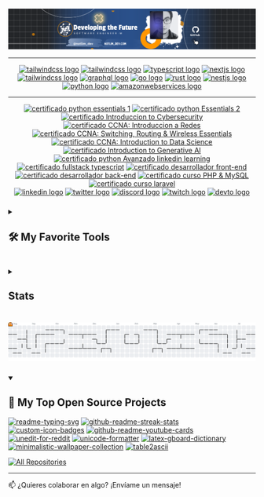 <!-- BANNER PERFIL -->

<a href="https://portfolio-milton-vergara-garcia.netlify.app" target="_blank" rel="noopener noreferrer"><img src="banner_full_github.png" alt="banner profile notlimdev"/></a>

---

<!-- MASTER TOOLS -->

<div align="center">
  <a href="https://developer.mozilla.org/en-US/docs/Web/JavaScript/Guide" target="_blank" rel="noopener noreferrer"><img src="https://skillicons.dev/icons?i=javascript" height="60" alt="tailwindcss logo"/></a>
  <a href="https://dev.java/learn/" target="_blank" rel="noopener noreferrer"><img src="https://skillicons.dev/icons?i=java" height="60" alt="tailwindcss logo"/></a>
  <a href="https://www.typescriptlang.org/docs/" target="_blank" rel="noopener noreferrer"><img src="https://skillicons.dev/icons?i=ts" height="60" alt="typescript logo"/></a>
  <a href="https://nextjs.org/docs" target="_blank"rel="noopener noreferrer"><img src="https://skillicons.dev/icons?i=nextjs" height="60" alt="nextjs logo"/>
  <a href="https://tailwindcss.com/docs/installation/using-vite" target="_blank" rel="noopener noreferrer"><img src="https://skillicons.dev/icons?i=tailwind" height="60" alt="tailwindcss logo"/></a>
  <a href="https://www.postgresql.org/docs/current/" target="_blank" rel="noopener noreferrer"><img src="https://skillicons.dev/icons?i=postgres" height="60" alt="graphql logo"/></a>
  <a href="https://laravel.com/docs/12.x" target="_blank" rel="noopener noreferrer"><img src="https://skillicons.dev/icons?i=laravel" height="60" alt="go logo"/></a>
  <a href="https://devdocs.io/cpp/" target="_blank" rel="noopener noreferrer"><img src="https://skillicons.dev/icons?i=cpp" height="60" alt="rust logo"/></a>
  <a href="https://docs.flutter.dev/get-started/fundamentals" target="_blank" rel="noopener noreferrer"><img src="https://skillicons.dev/icons?i=flutter" height="60" alt="nestjs logo"/></a>
  <a href="https://www.python.org/" target="_blank" rel="noopener noreferrer"><img src="https://skillicons.dev/icons?i=py" height="60" alt="python logo"/></a>
  <a href="https://docs.aws.amazon.com/" target="_blank" rel="noopener noreferrer"><img src="https://skillicons.dev/icons?i=aws" height="60" alt="amazonwebservices logo"/></a>
</div>

---

<!-- CERTIFICATE BADGES -->

<div align="center">
  <a href="https://www.credly.com/badges/ff675738-9ab4-4a00-adcd-2f7adae15c21/linked_in_profile" target="_blank" rel="noopener noreferrer"><img src="https://images.credly.com/size/340x340/images/68c0b94d-f6ac-40b1-a0e0-921439eb092e/image.png" height="120" alt="certificado python essentials 1"/></a>
  <a href="https://www.credly.com/badges/f03dd056-80e7-421e-b143-380a938cd9ad/linked_in_profile" target="_blank" rel="noopener noreferrer"><img src="https://images.credly.com/size/340x340/images/3f802526-7274-4230-91ab-f6d1a35340e6/image.png" height="120" alt="certificado python Essentials 2"/></a>
  <a href="https://www.credly.com/badges/4d3a2ac0-fb9a-44a4-972a-492ab91bb22b/linked_in_profile" target="_blank" rel="noopener noreferrer"><img src="https://images.credly.com/size/340x340/images/af8c6b4e-fc31-47c4-8dcb-eb7a2065dc5b/I2CS__1_.png"height="120" alt="certificado Introduccion to Cybersecurity"/></a>
  <a href="https://www.credly.com/badges/b78512fc-fcaf-440e-bff1-51b599048feb/linked_in_profile" target="_blank" rel="noopener noreferrer"><img src="https://images.credly.com/size/340x340/images/70d71df5-f3dc-4380-9b9d-f22513a70417/CCNAITN__1_.png" height="120" alt="certificado CCNA: Introduccion a Redes"/></a>
  <a href="https://www.credly.com/badges/f406dd98-541c-49d2-8cad-20068cb2593b/linked_in_profile" target="_blank" rel="noopener noreferrer"><img src="https://images.credly.com/size/340x340/images/f4ccdba9-dd65-4349-baad-8f05df116443/CCNASRWE__1_.png" height="120" alt="certificado CCNA: Switching, Routing & Wireless Essentials"/></a>
  <a href="https://www.credly.com/badges/a900cab3-5b56-4863-93c2-fd7808ae08e6/linked_in_profile" target="_blank" rel="noopener noreferrer"><img src="https://images.credly.com/size/340x340/images/b38a42e0-dc58-4ce2-b6c0-28d978e8aaad/image.png" height="120" alt="certificado CCNA: Introduction to Data Science"/></a>
  <a href="https://www.credly.com/badges/0ac8e05b-f6a7-488a-927a-e3535b6385d8/linked_in_profile" target="_blank" rel="noopener noreferrer"><img src="https://images.credly.com/size/340x340/images/4b68a030-53d0-414b-be57-b1837bc3b3e6/image.png" height="120" alt="certificado Introduction to Generative AI"/></a>
  <a href="https://www.linkedin.com/learning/certificates/39a72104861124bc31d5407c0cd1776445c7fdc5db84331e5b6ce40381727542" target="_blank" rel="noopener noreferrer"><img src="https://i.postimg.cc/Y9xXBGrB/linkedin.png" height="120" alt="certificado python Avanzado linkedin learning"/></a>
  <a href="https://www.udemy.com/certificate/UC-4c847316-4545-40a9-8bd3-551f90a65363/" target="_blank" rel="noopener noreferrer"><img src="https://certifier-production-amplify.s3.eu-west-1.amazonaws.com/public/5153f2a3-c34e-47e1-b55b-dbe3c613b01b%2Fcertificate-designs%2Fpreviews%2F01k0d8yrwhcmtz63vtkknasncv-1752792261541.png" height="130" alt="certificado fullstack typescript"/></a>
  <a href="https://capacitateparaelempleo.org/verifica/4676f6bc-0cad-4033-80a3-4838248ee8de/6389fb8f-9b7a-4151-95ae-0fc73259ca1a" target="_blank" rel="noopener noreferrer"><img src="https://certifier-production-amplify.s3.eu-west-1.amazonaws.com/public/5153f2a3-c34e-47e1-b55b-dbe3c613b01b%2Fcertificate-designs%2Fpreviews%2F01k0nqdwgmt6f75jys0rr2sgbz-1753075872292.png" height="120" alt="certificado desarrollador front-end"/></a>
  <a href="https://capacitateparaelempleo.org/verifica/4676f6bc-0cad-4033-80a3-4838248ee8de/239c9124-bf24-4499-9b6d-d105b44907aa" target="_blank" rel="noopener noreferrer"><img src="https://certifier-production-amplify.s3.eu-west-1.amazonaws.com/public/5153f2a3-c34e-47e1-b55b-dbe3c613b01b%2Fcertificate-designs%2Fpreviews%2F01k0da0x8dg920h3jfb34m8d16-1753075896274.png" height="120" alt= "certificado desarrollador back-end"/></a>
  <a href="https://campus-ademass.com/aut/11105" target="_blank" rel="noopener noreferrer"><img src="https://certifier-production-amplify.s3.eu-west-1.amazonaws.com/public/5153f2a3-c34e-47e1-b55b-dbe3c613b01b%2Fcertificate-designs%2Fpreviews%2F01k0nsdysfyc4hvp4p6c37tdtp-1753084698754.png" height="140" alt="certificado curso PHP & MySQL "/></a>
  <a href="https://campus-ademass.com/aut/11099" target="_blank" rel="noopener noreferrer"><img src="https://certifier-production-amplify.s3.eu-west-1.amazonaws.com/public/5153f2a3-c34e-47e1-b55b-dbe3c613b01b%2Fcertificate-designs%2Fpreviews%2F01k0ns56dr2djw5j16empvg9gj-1753077684686.png"height="140" alt="certificado curso laravel"/></a>
</div>

<!-- SOCIAL NETWORKS -->

<div align="center">
  <a href="https://www.linkedin.com/in/notlimdev/"><img src="https://img.shields.io/static/v1?message=LinkedIn&logo=linkedin&label=&color=0077B5&logoColor=white&labelColor=&style=for-the-badge" height="25" alt="linkedin logo"  /></a>
  <a href="https://x.com/notlim_dev"><img src="https://img.shields.io/static/v1?message=Twitter&logo=twitter&label=&color=1DA1F2&logoColor=white&labelColor=&style=for-the-badge" height="25" alt="twitter logo"  /></a>
  <a href="https://discord.gg/DhQdf3dK"><img src="https://img.shields.io/static/v1?message=Discord&logo=discord&label=&color=7289DA&logoColor=white&labelColor=&style=for-the-badge" height="25" alt="discord logo"/></a>
  <a href="https://www.twitch.tv/notlimdev"><img src="https://img.shields.io/static/v1?message=Twitch&logo=twitch&label=&color=9146FF&logoColor=white&labelColor=&style=for-the-badge" height="25" alt="twitch logo"  /></a>
  <a href="https://portfolio-milton-vergara-garcia.netlify.app"><img src="https://img.shields.io/static/v1?message=dev.to&logo=dev.to&label=&color=0A0A0A&logoColor=white&labelColor=&style=for-the-badge" height="25" alt="devto logo"/></a>
</div>

###

<!-- TOOLS FAVORITIES -->

<details>
  <summary><h2>🛠️ My Favorite Tools</h2></summary>
  <h3>👨‍💻 Programming and Markup Languages</h3>
  <p>
      <a href="https://github.com/search?q=user%Anotlimdev+language%3Aassembly"><img alt="MIPS Assembly" src="https://custom-icon-badges.demolab.com/badge/Assembly-525252.svg?logo=asm-hex&logoColor=white"></a>
      <a href="https://github.com/search?q=user%3Anotlimdev+language%3Abash"><img alt="Bash" src="https://img.shields.io/badge/Bash-121011.svg?logo=gnu-bash&logoColor=white"></a>
      <a href="https://github.com/search?q=user%3Anotlimdev+language%3Ac"><img alt="C" src="https://custom-icon-badges.demolab.com/badge/C-03599C.svg?logo=c-in-hexagon&logoColor=white"></a>
      <a href="https://github.com/search?q=user%3Anotlimdev+language%3Acpp"><img alt="C++" src="https://custom-icon-badges.demolab.com/badge/C++-9C033A.svg?logo=cpp2&logoColor=white"></a>
      <a href="https://github.com/search?q=user%3Anotlimdev+language%3Acsharp"><img alt="C#" src="https://custom-icon-badges.demolab.com/badge/C%23-68217A.svg?logo=cs2&logoColor=white"></a>
      <a href="https://github.com/search?q=user%3Anotlimdev+language%3Aceylon"><img alt="Ceylon" src="https://custom-icon-badges.demolab.com/badge/Ceylon-E39842.svg?logo=ceylon&logoColor=white"></a>
      <a href="https://github.com/search?q=user%3Anotlimdev+language%3Acss"><img alt="CSS" src="https://img.shields.io/badge/CSS-1572B6.svg?logo=css3&logoColor=white"></a>
      <a href="https://github.com/search?q=user%3Anotlimdev+language%3Ags"><img alt="Google Apps Script" src="https://custom-icon-badges.demolab.com/badge/Google%20Apps%20Script-02569B.svg?logo=gs&logoColor=white"></a>
      <a href="https://github.com/search?q=user%3Anotlimdev+language%3Agroovy"><img alt="Groovy" src="https://custom-icon-badges.demolab.com/badge/Groovy-4298B8.svg?logo=apachegroovy&logoColor=white"></a>
      <a href="https://github.com/search?q=user%3Anotlimdev+language%3Ahtml"><img alt="HTML" src="https://img.shields.io/badge/HTML-E34F26.svg?logo=html5&logoColor=white"></a>
      <a href="https://github.com/search?q=user%3Anotlimdev+language%3Ajava"><img alt="Java" src="https://custom-icon-badges.demolab.com/badge/Java-007396.svg?logo=java&logoColor=white"></a>
      <a href="https://github.com/search?q=user%3Anotlimdev+language%3Ajavascript"><img alt="JavaScript" src="https://img.shields.io/badge/JavaScript-F7DF1E.svg?logo=javascript&logoColor=black"></a>
      <a href="https://github.com/search?q=user%3Anotlimdev+language%3Atex"><img alt="LaTeX" src="https://img.shields.io/badge/LaTeX-008080.svg?logo=LaTeX&logoColor=white"></a>
      <a href="https://github.com/search?q=user%3Anotlimdev+language%3Amarkdown"><img alt="Markdown" src="https://img.shields.io/badge/Markdown-000000.svg?logo=markdown&logoColor=white"></a>
      <a href="https://github.com/search?q=user%3Anotlimdev+language%3Ajavascript"><img alt="Node.js" src="https://img.shields.io/badge/Node.js-43853D.svg?logo=node.js&logoColor=white"></a>
      <a href="https://github.com/search?q=user%3Anotlimdev+language%3Aphp"><img alt="PHP" src="https://img.shields.io/badge/PHP-777BB4.svg?logo=php&logoColor=white"></a>
      <a href="https://github.com/search?q=user%3Anotlimdev+language%3Aprolog"><img alt="Prolog" src="https://custom-icon-badges.demolab.com/badge/Prolog-E61B23.svg?logo=swi-prolog&logoColor=white"></a>
      <a href="https://github.com/search?q=user%3Anotlimdev+language%3Apython"><img alt="Python" src="https://img.shields.io/badge/Python-14354C.svg?logo=python&logoColor=white"></a>
      <a href="https://github.com/search?q=user%3Anotlimdev+language%3Ar"><img alt="R" src="https://img.shields.io/badge/R-276DC3.svg?logo=r&logoColor=white"></a>
      <a href="https://github.com/search?q=user%3Anotlimdev+language%3Arst"><img alt="Restructured Text" src="https://img.shields.io/badge/Restructured Text-3a4148.svg?logo=readthedocs&logoColor=white"></a>
      <a href="https://github.com/search?q=user%3Anotlimdev+language%3Ascratch"><img alt="Scratch" src="https://img.shields.io/badge/Scratch-4D97FF.svg?logo=scratch&logoColor=white"></a>
      <a href="https://github.com/search?q=user%3Anotlimdev+language%3Asql"><img alt="SQL" src="https://custom-icon-badges.demolab.com/badge/SQL-025E8C.svg?logo=database&logoColor=white"></a>
      <a href="https://github.com/search?q=user%3Anotlimdev+language%3Asvg"><img alt="SVG+XML" src="https://img.shields.io/badge/SVG%2BXML-e0982c.svg?logo=svg&logoColor=white"></a>
      <a href="https://github.com/search?q=user%3Anotlimdev+language%3AtypeScript"><img alt="TypeScript" src="https://img.shields.io/badge/TypeScript-007ACC.svg?logo=typescript&logoColor=white"></a>
  </p>

  <h3>🧰 Frameworks and Libraries</h3>

  <p>
      <a href="#"><img alt="Arduino" src="https://img.shields.io/badge/-Arduino-00979D?logo=Arduino&logoColor=white"></a>
      <a href="#"><img alt="BlissfulJS" src="https://custom-icon-badges.demolab.com/badge/Bliss.js-3dacc2.svg?logo=bliss&logoColor=white"></a>
      <a href="#"><img alt="Bootstrap" src="https://img.shields.io/badge/Bootstrap-7952B3.svg?logo=bootstrap&logoColor=white"></a>
      <a href="#"><img alt="Cordova" src="https://img.shields.io/badge/-Cordova-E8E8E8?logo=apache-cordova&logoColor=black"></a>
      <a href="#"><img alt="Discord.py" src="https://custom-icon-badges.demolab.com/badge/Discord.py-0d1620.svg?logo=dpy"></a>
      <a href="#"><img alt="Electron" src="https://img.shields.io/badge/Electron-20232e.svg?logo=electron&logoColor=white"></a>
      <a href="#"><img alt="Express.js" src="https://img.shields.io/badge/Express.js-404d59.svg?logo=express&logoColor=white"></a>
      <a href="#"><img alt="Flask" src="https://img.shields.io/badge/Flask-000000.svg?logo=flask&logoColor=white"></a>
      <a href="#"><img alt="GitHub Actions" src="https://img.shields.io/badge/GitHub%20Actions-2671E5.svg?logo=github%20actions&logoColor=white"></a>
      <a href"#"><img alt="Gunicorn" src="https://img.shields.io/badge/-Gunicorn-499848.svg?logo=gunicorn&logoColor=white"></a>
      <a href="#"><img alt="JUnit" src="https://custom-icon-badges.demolab.com/badge/JUnit-25A162.svg?logo=check-circle&logoColor=white"></a>
      <a href="#"><img alt="Material Design" src="https://img.shields.io/badge/Material%20Design-0081CB.svg?logo=material-design&logoColor=white"></a>
      <a href="#"><img alt="Nextcord" src="https://custom-icon-badges.demolab.com/badge/Nextcord-0d1620.svg?logo=nextcord"></a>
      <a href="#"><img alt="NumPy" src="https://img.shields.io/badge/Numpy-013243.svg?logo=numpy&logoColor=white"></a>
      <a href="#"><img alt="Pandas" src="https://img.shields.io/badge/Pandas-150458.svg?logo=pandas&logoColor=white"></a>
      <a href="#"><img alt="PHPUnit" src="https://custom-icon-badges.demolab.com/badge/PHPUnit-366488.svg?logo=test-tube&logoColor=white"></a>
      <a href="#"><img alt="Praw" src="https://custom-icon-badges.demolab.com/badge/Praw-ff3c0c.svg?logo=praw"></a>
      <a href="#"><img alt="Pytest" src="https://img.shields.io/badge/Pytest-0A9EDC.svg?logo=pytest&logoColor=white"></a>
      <a href="#"><img alt="React" src="https://img.shields.io/badge/React-20232a.svg?logo=react&logoColor=%2361DAFB"></a>
      <a href="#"><img alt="Slim" src="https://custom-icon-badges.demolab.com/badge/Slim-74a045.svg?logo=slim-php"></a>
      <a href="#"><img alt="Symfony" src="https://img.shields.io/badge/Symfony-111111.svg?logo=symfony&logoColor=white"></a>
      <a href="#"><img alt="SymPy" src="https://img.shields.io/badge/Sympy-3B5526.svg?logo=sympy&logoColor=white"></a>
      <a href="#"><img alt="TensorFlow" src="https://img.shields.io/badge/TensorFlow-FF6F00.svg?logo=TensorFlow&logoColor=white"></a>
      <a href="#"><img alt="Wordpress" src="https://img.shields.io/badge/Wordpress-21759B?logo=wordpress&logoColor=white"></a>
      <a href="#"><img alt="WPF (.Net)" src="https://img.shields.io/badge/WPF-5C2D91?logo=.net&logoColor=white"></a>
  </p>

  <h3>🗄️ Databases and Cloud Hosting</h3>

  <p>
      <a href="#"><img alt="GitHub Pages" src="https://img.shields.io/badge/GitHub%20Pages-327FC7.svg?logo=github&logoColor=white"></a>
      <a href="#"><img alt="Heroku" src="https://img.shields.io/badge/Heroku-430098.svg?logo=heroku&logoColor=white"></a>
      <a href="#"><img alt="MongoDB" src ="https://img.shields.io/badge/MongoDB-4ea94b.svg?logo=mongodb&logoColor=white"></a>
      <a href="#"><img alt="MySQL" src="https://img.shields.io/badge/MySQL-00f.svg?logo=mysql&logoColor=white"></a>
      <a href="#"><img alt="Notion" src="https://img.shields.io/badge/Notion-010101.svg?logo=notion&logoColor=white"></a>
      <a href="#"><img alt="Oracle" src ="https://img.shields.io/badge/Oracle-F00000.svg?logo=oracle&logoColor=white"></a>
      <a href="#"><img alt="PostgreSQL" src ="https://img.shields.io/badge/PostgreSQL-316192.svg?logo=postgresql&logoColor=white"></a>
      <a href="#"><img alt="Render" src="https://img.shields.io/badge/Render-00979D.svg?logo=render&logoColor=white"></a>
      <a href="#"><img alt="Repl.it" src="https://img.shields.io/badge/Repl.it-0D101E.svg?logo=Replit&logoColor=white"></a>
      <a href="#"><img alt="SQLite" src ="https://img.shields.io/badge/SQLite-07405e.svg?logo=sqlite&logoColor=white"></a>
      <a href="#"><img alt="Vercel" src="https://img.shields.io/badge/Vercel-000000.svg?logo=vercel&logoColor=white"></a>
  </p>

  <h3>💻 Software and Tools</h3>

  <p>
      <a href="#"><img alt="Adobe" src="https://img.shields.io/badge/Adobe-FF0000.svg?logo=adobe&logoColor=white"></a>
      <a href="#"><img alt="Android" src="https://img.shields.io/badge/Android-3DDC84?logo=android&logoColor=white"></a>
      <a href="#"><img alt="Android Studio" src="https://img.shields.io/badge/Android%20Studio-008678.svg?logo=android-studio&logoColor=white"></a>
      <a href="#"><img alt="Arch Linux" src="https://img.shields.io/badge/Arch%20Linux-1793D1.svg?logo=arch-linux&logoColor=white"></a>
      <a href="#"><img alt="Audacity" src="https://img.shields.io/badge/-Audacity-0000CC?logo=audacity&logoColor=white"></a>
      <a href="#"><img alt="Bitwarden" src="https://img.shields.io/badge/-Bitwarden-175DDC?logo=bitwarden&logoColor=white"></a>
      <a href="#"><img alt="Brave" src="https://img.shields.io/badge/-Brave-FB542B?logo=brave&logoColor=white"></a>
      <a href="#"><img alt="Construct 3" src="https://img.shields.io/badge/Construct%203-00b56a.svg?logo=construct-3&logoColor=white"></a>
      <a href="#"><img alt="Dark Reader" src="https://img.shields.io/badge/-Dark%20Reader-141E24?logo=dark-reader&logoColor=white"></a>
      <a href="#"><img alt="Dbeaver" src="https://custom-icon-badges.demolab.com/badge/-Dbeaver-372923?logo=dbeaver-mono&logoColor=white"></a>
      <a href="#"><img alt="Discord" src="https://img.shields.io/badge/-Discord-5865F2.svg?logo=discord&logoColor=white"></a>
      <a href="#"><img alt="Git" src="https://img.shields.io/badge/Git-F05033.svg?logo=git&logoColor=white"></a>
      <a href="#"><img alt="GitHub Desktop" src="https://img.shields.io/badge/GitHub%20Desktop-8034A9.svg?logo=github&logoColor=white"></a>
      <a href="#"><img alt="Google Sheets" src="https://img.shields.io/badge/Sheets-34A853.svg?logo=google%20sheets&logoColor=white"></a>
      <a href="#"><img alt="Inkscape" src="https://img.shields.io/badge/Inkscape-000000?logo=Inkscape&logoColor=white"></a>
      <a href="#"><img alt="Jupyter" src="https://img.shields.io/badge/Jupyter-F37626.svg?logo=Jupyter&logoColor=white"></a>
      <a href="#"><img alt="OBS Studio" src="https://img.shields.io/badge/-OBS-302E31?logo=obs-studio&logoColor=white"></a>
      <a href="#"><img alt="Photopea" src="https://img.shields.io/badge/Photopea-18A497?logo=photopea&logoColor=white"></a>
      <a href="#"><img alt="Postman" src="https://img.shields.io/badge/Postman-FF6C37?logo=postman&logoColor=white"></a>
      <a href="#"><img alt="SonarLint" src="https://img.shields.io/badge/-SonarLint-CB2029?logo=sonarlint&logoColor=white"></a>
      <a href="#"><img alt="Stack Overflow" src="https://img.shields.io/badge/-Stack%20Overflow-FE7A16?logo=stack-overflow&logoColor=white"></a>
      <a href="#"><img alt="Visual Studio Code" src="https://img.shields.io/badge/Visual%20Studio%20Code-0078d7.svg?logo=visual-studio-code&logoColor=white"></a>
  </p>
</details>

###

<!-- GITHUB ACTIVITY -->

<details>
  <summary><h2>Stats</h2></summary>
  <div align="center">
    <img src="https://streak-stats.demolab.com?user=notlimdev&locale=en&mode=daily&theme=dracula&hide_border=false&border_radius=5&order=3" height="150" alt="streak graph"  />
    <img src="https://github-profile-trophy.vercel.app?username=notlimdev&theme=dracula&column=-1&row=1&margin-w=8&margin-h=8&no-bg=false&no-frame=false&order=4" height="150" alt="trophy graph"  />
  </div>
</details>

###

<picture>
    <source media="(prefers-color-scheme: dark)" srcset="https://raw.githubusercontent.com/notlimdev/notlimdev/output/pacman-contribution-graph-dark.svg">
    <source media="(prefers-color-scheme: light)" srcset="https://raw.githubusercontent.com/notlimdev/notlimdev/output/pacman-contribution-graph.svg">
    <img alt="pacman contribution graph" src="https://raw.githubusercontent.com/notlimdev/notlimdev/output/pacman-contribution-graph.svg">
</picture>

###

<!-- PROJECTS  -->

<details open>
  <summary><h2>📘 My Top Open Source Projects</h2></summary>

  <!-- Repo info cards - https://github.com/anuraghazra/github-readme-stats -->
  <!-- Small repo cards (fork) - https://github.com/notlimdev/github-readme-stats -->
  <p align="left">
    <a href="https://github.com/notlimdev/readme-typing-svg"><img width="278" src="https://denvercoder1-github-readme-stats.vercel.app/api/pin/?username=notlimdev&repo=readme-typing-svg&theme=react&bg_color=1F222E&title_color=F85D7F&hide_border=true&icon_color=F8D866&show_icons=false" alt="readme-typing-svg"></a>
    <a href="https://github.com/notlimdev/github-readme-streak-stats"><img width="278" src="https://denvercoder1-github-readme-stats.vercel.app/api/pin/?username=notlimdev&repo=github-readme-streak-stats&theme=react&bg_color=1F222E&title_color=F85D7F&hide_border=true&icon_color=F8D866&show_icons=false" alt="github-readme-streak-stats"></a>
    <a href="https://github.com/notlimdev/custom-icon-badges"><img width="278" src="https://denvercoder1-github-readme-stats.vercel.app/api/pin?username=notlimdev&repo=custom-icon-badges&theme=react&bg_color=1F222E&title_color=F85D7F&hide_border=true&icon_color=F8D866&show_icons=false" alt="custom-icon-badges"></a>
    <a href="https://github.com/notlimdev/github-readme-youtube-cards"><img width="278" src="https://denvercoder1-github-readme-stats.vercel.app/api/pin/?username=notlimdev&repo=github-readme-youtube-cards&theme=react&bg_color=1F222E&title_color=F85D7F&hide_border=true&icon_color=F8D866&show_icons=false" alt="github-readme-youtube-cards"></a>
    <a href="https://github.com/notlimdev/unedit-for-reddit"><img width="278" src="https://denvercoder1-github-readme-stats.vercel.app/api/pin/?username=notlimdev&repo=unedit-for-reddit&theme=react&bg_color=1F222E&title_color=F85D7F&hide_border=true&icon_color=F8D866&show_icons=false" alt="unedit-for-reddit"></a>
    <a href="https://github.com/notlimdev/unicode-formatter"><img width="278" src="https://denvercoder1-github-readme-stats.vercel.app/api/pin/?username=notlimdev&repo=unicode-formatter&theme=react&bg_color=1F222E&title_color=F85D7F&hide_border=true&icon_color=F8D866&show_icons=false" alt="unicode-formatter"></a>
    <a href="https://github.com/notlimdev/latex-gboard-dictionary"><img width="278" src="https://denvercoder1-github-readme-stats.vercel.app/api/pin/?username=notlimdev&repo=latex-gboard-dictionary&theme=react&bg_color=1F222E&title_color=F85D7F&hide_border=true&icon_color=F8D866&show_icons=false&show_description=false" alt="latex-gboard-dictionary"></a>
    <a href="https://github.com/notlimdev/minimalistic-wallpaper-collection"><img width="278" src="https://denvercoder1-github-readme-stats.vercel.app/api/pin/?username=notlimdev&repo=minimalistic-wallpaper&theme=react&bg_color=1F222E&title_color=F85D7F&hide_border=true&icon_color=F8D866&show_icons=false&show_description=false" alt="minimalistic-wallpaper-collection"></a>
    <a href="https://github.com/notlimdev/table2ascii"><img width="278" src="https://denvercoder1-github-readme-stats.vercel.app/api/pin/?username=notlimdev&repo=table2ascii&theme=react&bg_color=1F222E&title_color=F85D7F&hide_border=true&icon_color=F8D866&show_icons=false&show_description=false" alt="table2ascii"></a>
  </p>

  <a href="https://github.com/notlimdev?tab=repositories&sort=stargazers"><img alt="All Repositories" title="All Repositories" src="https://custom-icon-badges.demolab.com/badge/-Click%20Here%20For%20All%20My%20Repos-1F222E?style=for-the-badge&logoColor=white&logo=repo"/></a>
</details>

---

📫 ¿Quieres colaborar en algo? ¡Envíame un mensaje!
